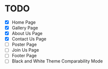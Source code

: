 # TODO

- [X] Home Page  
- [X] Gallery Page  
- [X] About Us Page  
- [X] Contact Us Page  
- [ ] Poster Page  
- [ ] Join Us Page  
- [ ] Footer Page
- [ ] Black and White Theme Comparability Mode
